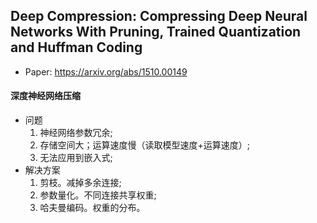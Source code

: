## Deep Compression: Compressing Deep Neural Networks With Pruning, Trained Quantization and Huffman Coding
* Paper: https://arxiv.org/abs/1510.00149
#### 深度神经网络压缩
* 问题
	1. 神经网络参数冗余;
	2. 存储空间大；运算速度慢（读取模型速度+运算速度）;
	3. 无法应用到嵌入式;
* 解决方案
	1. 剪枝。减掉多余连接;
	2. 参数量化。不同连接共享权重;
	3. 哈夫曼编码。权重的分布。
